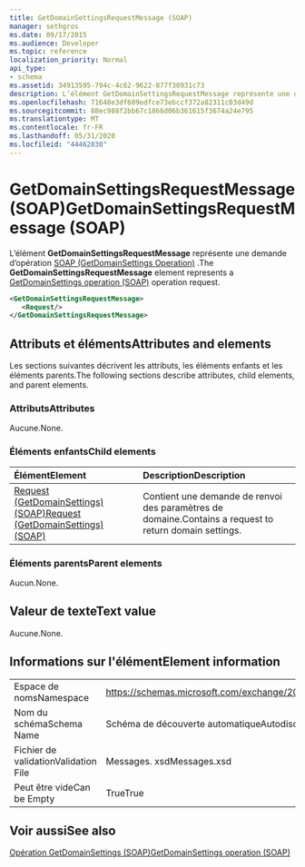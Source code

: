 ```yaml
---
title: GetDomainSettingsRequestMessage (SOAP)
manager: sethgros
ms.date: 09/17/2015
ms.audience: Developer
ms.topic: reference
localization_priority: Normal
api_type:
- schema
ms.assetid: 34913595-794c-4c62-9622-877f30931c73
description: L’élément GetDomainSettingsRequestMessage représente une demande d’opération SOAP (GetDomainSettings Operation).
ms.openlocfilehash: 71648e3df609edfce73ebccf372a82311c03d49d
ms.sourcegitcommit: 88ec988f2bb67c1866d06b361615f3674a24e795
ms.translationtype: MT
ms.contentlocale: fr-FR
ms.lasthandoff: 05/31/2020
ms.locfileid: "44462030"
---
```

# <a name="getdomainsettingsrequestmessage-soap"></a><span data-ttu-id="dc366-103">GetDomainSettingsRequestMessage (SOAP)</span><span class="sxs-lookup"><span data-stu-id="dc366-103">GetDomainSettingsRequestMessage (SOAP)</span></span>

<span data-ttu-id="dc366-104">L’élément **GetDomainSettingsRequestMessage** représente une demande d’opération [SOAP (GetDomainSettings Operation)](getdomainsettings-operation-soap.md) .</span><span class="sxs-lookup"><span data-stu-id="dc366-104">The **GetDomainSettingsRequestMessage** element represents a [GetDomainSettings operation (SOAP)](getdomainsettings-operation-soap.md) operation request.</span></span> 
  
```XML
<GetDomainSettingsRequestMessage>
   <Request/>
</GetDomainSettingsRequestMessage>
```

## <a name="attributes-and-elements"></a><span data-ttu-id="dc366-105">Attributs et éléments</span><span class="sxs-lookup"><span data-stu-id="dc366-105">Attributes and elements</span></span>

<span data-ttu-id="dc366-106">Les sections suivantes décrivent les attributs, les éléments enfants et les éléments parents.</span><span class="sxs-lookup"><span data-stu-id="dc366-106">The following sections describe attributes, child elements, and parent elements.</span></span>
  
### <a name="attributes"></a><span data-ttu-id="dc366-107">Attributs</span><span class="sxs-lookup"><span data-stu-id="dc366-107">Attributes</span></span>

<span data-ttu-id="dc366-108">Aucune.</span><span class="sxs-lookup"><span data-stu-id="dc366-108">None.</span></span>
  
### <a name="child-elements"></a><span data-ttu-id="dc366-109">Éléments enfants</span><span class="sxs-lookup"><span data-stu-id="dc366-109">Child elements</span></span>

|<span data-ttu-id="dc366-110">**Élément**</span><span class="sxs-lookup"><span data-stu-id="dc366-110">**Element**</span></span>|<span data-ttu-id="dc366-111">**Description**</span><span class="sxs-lookup"><span data-stu-id="dc366-111">**Description**</span></span>|
|:-----|:-----|
|[<span data-ttu-id="dc366-112">Request (GetDomainSettings) (SOAP)</span><span class="sxs-lookup"><span data-stu-id="dc366-112">Request (GetDomainSettings) (SOAP)</span></span>](request-getdomainsettingssoap.md) <br/> |<span data-ttu-id="dc366-113">Contient une demande de renvoi des paramètres de domaine.</span><span class="sxs-lookup"><span data-stu-id="dc366-113">Contains a request to return domain settings.</span></span>  <br/> |
   
### <a name="parent-elements"></a><span data-ttu-id="dc366-114">Éléments parents</span><span class="sxs-lookup"><span data-stu-id="dc366-114">Parent elements</span></span>

<span data-ttu-id="dc366-115">Aucun.</span><span class="sxs-lookup"><span data-stu-id="dc366-115">None.</span></span>
  
## <a name="text-value"></a><span data-ttu-id="dc366-116">Valeur de texte</span><span class="sxs-lookup"><span data-stu-id="dc366-116">Text value</span></span>

<span data-ttu-id="dc366-117">Aucune.</span><span class="sxs-lookup"><span data-stu-id="dc366-117">None.</span></span>
  
## <a name="element-information"></a><span data-ttu-id="dc366-118">Informations sur l'élément</span><span class="sxs-lookup"><span data-stu-id="dc366-118">Element information</span></span>

|||
|:-----|:-----|
|<span data-ttu-id="dc366-119">Espace de noms</span><span class="sxs-lookup"><span data-stu-id="dc366-119">Namespace</span></span>  <br/> |https://schemas.microsoft.com/exchange/2010/Autodiscover  <br/> |
|<span data-ttu-id="dc366-120">Nom du schéma</span><span class="sxs-lookup"><span data-stu-id="dc366-120">Schema Name</span></span>  <br/> |<span data-ttu-id="dc366-121">Schéma de découverte automatique</span><span class="sxs-lookup"><span data-stu-id="dc366-121">Autodiscover schema</span></span>  <br/> |
|<span data-ttu-id="dc366-122">Fichier de validation</span><span class="sxs-lookup"><span data-stu-id="dc366-122">Validation File</span></span>  <br/> |<span data-ttu-id="dc366-123">Messages. xsd</span><span class="sxs-lookup"><span data-stu-id="dc366-123">Messages.xsd</span></span>  <br/> |
|<span data-ttu-id="dc366-124">Peut être vide</span><span class="sxs-lookup"><span data-stu-id="dc366-124">Can be Empty</span></span>  <br/> |<span data-ttu-id="dc366-125">True</span><span class="sxs-lookup"><span data-stu-id="dc366-125">True</span></span>  <br/> |
   
## <a name="see-also"></a><span data-ttu-id="dc366-126">Voir aussi</span><span class="sxs-lookup"><span data-stu-id="dc366-126">See also</span></span>



[<span data-ttu-id="dc366-127">Opération GetDomainSettings (SOAP)</span><span class="sxs-lookup"><span data-stu-id="dc366-127">GetDomainSettings operation (SOAP)</span></span>](getdomainsettings-operation-soap.md)

